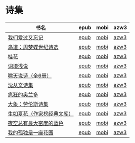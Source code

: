 # 诗集

| 书名 | epub | mobi | azw3 |
| --- | --- | --- | --- |
| [我们爱过又忘记](http://ct.dalanmei.com/f/31084289-771232189-332ba8) | [epub](http://ct.dalanmei.com/f/31084289-771232189-332ba8) | [mobi](http://ct.dalanmei.com/f/31084289-771247252-708bfa) | [azw3](http://ct.dalanmei.com/f/31084289-771240273-ab4c53) |
| [鸟道：周梦蝶世纪诗选](http://ct.dalanmei.com/f/31084289-571730835-94a47b) | [epub](http://ct.dalanmei.com/f/31084289-571730835-94a47b) | [mobi](http://ct.dalanmei.com/f/31084289-572072349-b536a1) | [azw3](http://ct.dalanmei.com/f/31084289-572088676-effd28) |
| [桂花](http://ct.dalanmei.com/f/31084289-571727989-6380e8) | [epub](http://ct.dalanmei.com/f/31084289-571727989-6380e8) | [mobi](http://ct.dalanmei.com/f/31084289-572090164-bb69f1) | [azw3](http://ct.dalanmei.com/f/31084289-572113545-61b23e) |
| [词境浅说](http://ct.dalanmei.com/f/31084289-571725435-9bce45) | [epub](http://ct.dalanmei.com/f/31084289-571725435-9bce45) | [mobi](http://ct.dalanmei.com/f/31084289-572110917-9352e9) | [azw3](http://ct.dalanmei.com/f/31084289-572115759-ad656e) |
| [啸天说诗（全6册）](http://ct.dalanmei.com/f/31084289-571711635-97c9cc) | [epub](http://ct.dalanmei.com/f/31084289-571711635-97c9cc) | [mobi](http://ct.dalanmei.com/f/31084289-572114719-f43353) | [azw3](http://ct.dalanmei.com/f/31084289-572133593-0950ae) |
| [沈从文诗集](http://ct.dalanmei.com/f/31084289-571708324-b37738) | [epub](http://ct.dalanmei.com/f/31084289-571708324-b37738) | [mobi](http://ct.dalanmei.com/f/31084289-572115450-a8a864) | [azw3](http://ct.dalanmei.com/f/31084289-572137413-c44af2) |
| [疯狂的奥兰多](http://ct.dalanmei.com/f/31084289-571630629-5257f2) | [epub](http://ct.dalanmei.com/f/31084289-571630629-5257f2) | [mobi](http://ct.dalanmei.com/f/31084289-572127731-7319a2) | [azw3](http://ct.dalanmei.com/f/31084289-572187729-617bd1) |
| [大象：劳伦斯诗集](http://ct.dalanmei.com/f/31084289-571559053-9e5d5a) | [epub](http://ct.dalanmei.com/f/31084289-571559053-9e5d5a) | [mobi](http://ct.dalanmei.com/f/31084289-571919783-340d79) | [azw3](http://ct.dalanmei.com/f/31084289-572211433-20ae3e) |
| [生如夏花（作家榜经典文库）](http://ct.dalanmei.com/f/31084289-571601101-8f5510) | [epub](http://ct.dalanmei.com/f/31084289-571601101-8f5510) | [mobi](http://ct.dalanmei.com/f/31084289-571738145-fb73cb) | [azw3](http://ct.dalanmei.com/f/31084289-571917674-8aa96c) |
| [夜空总有最大密度的蓝色](http://ct.dalanmei.com/f/31084289-571522497-5893b5) | [epub](http://ct.dalanmei.com/f/31084289-571522497-5893b5) | [mobi](http://ct.dalanmei.com/f/31084289-571779106-e7f265) | [azw3](http://ct.dalanmei.com/f/31084289-571974919-cd4d36) |
| [我的孤独是一座花园](http://ct.dalanmei.com/f/31084289-571451732-3f623e) | [epub](http://ct.dalanmei.com/f/31084289-571451732-3f623e) | [mobi](http://ct.dalanmei.com/f/31084289-571785396-c14eeb) | [azw3](http://ct.dalanmei.com/f/31084289-571885477-2f71f8) |
